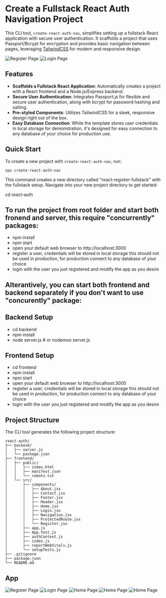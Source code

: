 # Create a Fullstack React Auth Navigation Project

This CLI tool, `create-react-auth-nav`, simplifies setting up a fullstack React application with secure user authentication. It scaffolds a project that uses Passport/Bcrypt for encryption and provides basic navigation between pages, leveraging [TailwindCSS](https://tailwindcss.com/) for modern and responsive design.

![Register Page](/assets/register.jpg "Register page")
![Login Page](/assets/login.jpg "Login Page")

## Features

- **Scaffolds a Fullstack React Application**: Automatically creates a project with a React frontend and a Node.js/Express backend.
- **Secure User Authentication**: Integrates Passport.js for flexible and secure user authentication, along with bcrypt for password hashing and salting.
- **Pre-styled Components**: Utilizes TailwindCSS for a sleek, responsive design right out of the box.
- **Easy Database Connection**: While the template stores user credentials in local storage for demonstration, it's designed for easy connection to any database of your choice for production use.

## Quick Start

To create a new project with `create-react-auth-nav`, run:

```
npx create-react-auth-nav
```

This command creates a new directory called "react-register-fullstack" with the fullstack setup. Navigate into your new project directory to get started:

cd react-auth

## To run the project from root folder and start both fronend and server, this require "concurrently" packages:

- npm install
- npm start
- open your default web browser to http://localhost:3000
- register a user, credentials will be stored in local storage this should not be used in production, for production connect to any database of your choice
- login with the user you just registered and modify the app as you desire

## Alterantively, you can start both frontend and backend separately if you don't want to use "concurently" package:

## Backend Setup

- cd backend
- npm install
- node server.js # or nodemon server.js

## Frontend Setup

- cd frontend
- npm install
- npm start
- open your default web browser to http://localhost:3000
- register a user, credentials will be stored in local storage this should not be used in production, for production connect to any database of your choice
- login with the user you just registered and modify the app as you desire

## Project Structure

The CLI tool generates the following project structure:

```
react-auth/
├── backend/
│   ├── server.js
│   └── package.json
├── frontend/
│   ├── public/
│   │   ├── index.html
│   │   ├── manifest.json
│   │   └── robots.txt
│   └── src/
│       ├── components/
│       │   ├── About.jsx
│       │   ├── Contact.jsx
│       │   ├── Footer.jsx
│       │   ├── Header.jsx
│       │   ├── Home.jsx
│       │   ├── Login.jsx
│       │   ├── Navigation.jsx
│       │   ├── ProtectedRoute.jsx
│       │   └── Register.jsx
│       ├── app.js
│       ├── App.test.js
│       ├── authContext.js
│       ├── index.js
│       ├── reportWebVitals.js
│       └── setupTests.js
├── .gitignore
├── package.json
└── README.md
```

## App 
![Register Page](/assets/register.jpg "Register page")
![Login Page](/assets/login.jpg "Login Page")
![Home Page](/assets/home.jpg "Home Page")
![Home Page](/assets/about.jpg "About Page")
![Home Page](/assets/contact.jpg "Contact Page")





